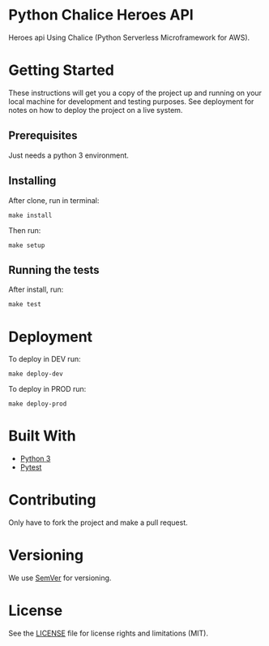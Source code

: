 # Python Chalice Heroes API
Heroes api Using Chalice (Python Serverless Microframework for AWS).

# Getting Started

These instructions will get you a copy of the project up and running on your local machine for development and testing purposes. See deployment for notes on how to deploy the project on a live system.

## Prerequisites

Just needs a python 3 environment.

## Installing

After clone, run in terminal:
```
make install
```
Then run:
```
make setup
```

## Running the tests

After install, run:
```
make test
```

# Deployment

To deploy in DEV run:
```
make deploy-dev
```
To deploy in PROD run:
```
make deploy-prod
```


# Built With

* [Python 3](https://www.python.org/)
* [Pytest](https://docs.pytest.org/en/latest/)

# Contributing

Only have to fork the project and make a pull request.

# Versioning

We use [SemVer](http://semver.org/) for versioning.

# License

See the [LICENSE](LICENSE.md) file for license rights and limitations (MIT).
